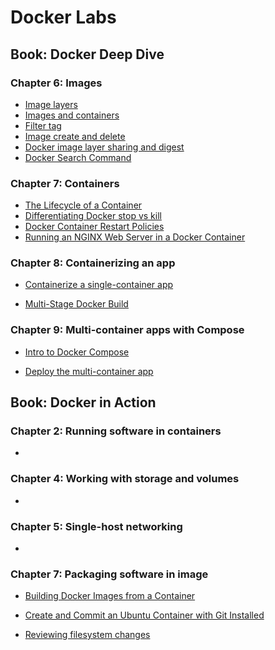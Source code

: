 # Docker Labs 

## **Book: Docker Deep Dive**

### Chapter 6: Images

- [Image layers](https://github.com/Minhaz00/Docker-Docs/blob/Docker-Deep-Dive/Chapter%2006/Docker%20Images%20Deep%20Dive/Images%20and%20layers/README.md)
- [Images and containers](https://github.com/Minhaz00/Docker-Docs/blob/Docker-Deep-Dive/Chapter%2006/Docker%20Images%20Deep%20Dive/Intro/README.md)
- [Filter tag](https://github.com/Minhaz00/Docker-Docs/blob/Docker-Deep-Dive/Chapter%2006/Docker%20Images%20Deep%20Dive/filtering/README.md)
- [Image create and delete](https://github.com/Minhaz00/Docker-Docs/blob/Docker-Deep-Dive/Chapter%2006/Docker%20Images%20Deep%20Dive/image-create-del/README.md)
- [Docker image layer sharing and digest](https://github.com/Minhaz00/Docker-Docs/blob/Docker-Deep-Dive/Chapter%2006/Docker%20Images%20Deep%20Dive/layersharing-digest/README.md)
- [Docker Search Command](https://github.com/Minhaz00/Docker-Docs/blob/Docker-Deep-Dive/Chapter%2006/Docker%20Images%20Deep%20Dive/searching/README.md)

### Chapter 7: Containers

- [The Lifecycle of a Container](https://github.com/Minhaz00/Docker-Docs/tree/Docker-Deep-Dive/Chapter%2007/Container%20Lifecycle)
- [Differentiating Docker stop vs kill](https://github.com/Minhaz00/Docker-Docs/tree/Docker-Deep-Dive/Chapter%2007/Docker%20stop%20Vs%20kill)
- [Docker Container Restart Policies](https://github.com/Minhaz00/Docker-Docs/tree/Docker-Deep-Dive/Chapter%2007/Restart%20Policies)
- [Running an NGINX Web Server in a Docker Container](https://github.com/Minhaz00/Docker-Docs/tree/Docker-Deep-Dive/Chapter%2007/Running%20a%20web%20server%20in%20a%20docker%20container)


### Chapter 8: Containerizing an app

- [Containerize a single-container app](https://github.com/Minhaz00/Docker-Docs/tree/Docker-Deep-Dive/Chapter%2008/Containerize%20a%20single-container%20app)

- [Multi-Stage Docker Build](https://github.com/Minhaz00/Docker-Docs/tree/Docker-Deep-Dive/Chapter%2008/Moving%20to%20Production%20with%20Multi-stage%20Builds)

### Chapter 9: Multi-container apps with Compose

- [Intro to Docker Compose](https://github.com/Minhaz00/Docker-Docs/tree/Docker-Deep-Dive/Chapter%2009/1.%20Introduction%20to%20Docker%20Compose)

- [Deploy the multi-container app](https://github.com/Minhaz00/Docker-Docs/tree/Docker-Deep-Dive/Chapter%2009/2.%20Docker%20Compose%20File%20with%20Services%2C%20Networks%2C%20and%20Volumes)


## **Book: Docker in Action**

### Chapter 2: Running software in containers

-


### Chapter 4: Working with storage and volumes

- 

### Chapter 5: Single-host networking

- 

### Chapter 7: Packaging software in image

- [Building Docker Images from a Container](https://github.com/Minhaz00/Docker-Docs/tree/Docker-in-Action/Chapter%2007/1)

- [Create and Commit an Ubuntu Container with Git Installed](https://github.com/Minhaz00/Docker-Docs/tree/Docker-in-Action/Chapter%2007/2)

- [Reviewing filesystem changes](https://github.com/Minhaz00/Docker-Docs/tree/Docker-in-Action/Chapter%2007/3)